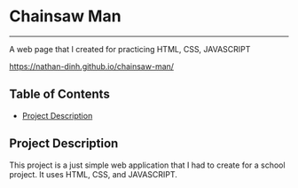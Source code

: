 # Chainsaw Man
--- 

A web page that I created for practicing HTML, CSS, JAVASCRIPT

https://nathan-dinh.github.io/chainsaw-man/ 

## Table of Contents

- [Project Description](#project-description)

## Project Description

This project is a just simple web application that I had to create for a school project. It uses HTML, CSS, and JAVASCRIPT.

